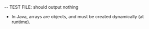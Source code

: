 -- TEST FILE: should output nothing

- In Java, arrays are objects, and must be created dynamically (at runtime).